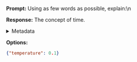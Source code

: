 **Prompt:**
Using as few words as possible, explain:\n

**Response:**
The concept of time.

<details><summary>Metadata</summary>

- Duration: 647 ms
- Datetime: 2023-09-16T12:53:21.710676
- Model: gpt-3.5-turbo-0613

</details>

**Options:**
```json
{"temperature": 0.1}
```

